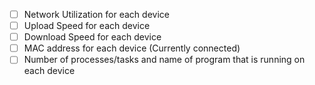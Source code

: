 - [ ] Network Utilization for each device
- [ ] Upload Speed for each device
- [ ] Download Speed for each device
- [ ] MAC address for each device (Currently connected)
- [ ] Number of processes/tasks and name of program that is running on each device
